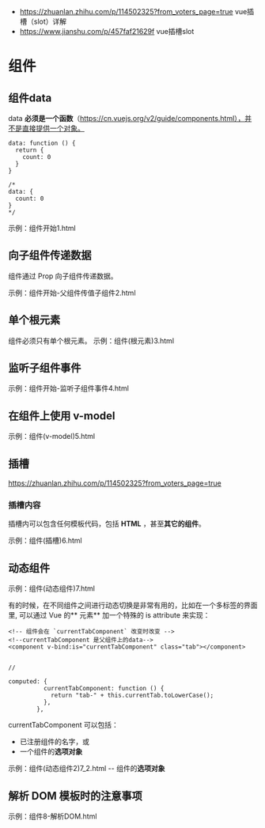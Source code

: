 - https://zhuanlan.zhihu.com/p/114502325?from_voters_page=true   vue插槽（slot）详解
- https://www.jianshu.com/p/457faf21629f vue插槽slot


#  组件
 
 
## 组件data

data **必须是一个函数**（https://cn.vuejs.org/v2/guide/components.html），并不是直接提供一个对象。

```
data: function () {
  return {
    count: 0
  }
}

/*
data: {
  count: 0
}
*/

```


示例：组件开始1.html


## 向子组件传递数据
组件通过 Prop 向子组件传递数据。

示例：组件开始-父组件传值子组件2.html



## 单个根元素
组件必须只有单个根元素。
示例：组件(根元素)3.html



## 监听子组件事件

示例：组件开始-监听子组件事件4.html


##  在组件上使用 v-model
示例：组件(v-model)5.html

  

## 插槽 
https://zhuanlan.zhihu.com/p/114502325?from_voters_page=true

### 插槽内容
 
插槽内可以包含任何模板代码，包括 **HTML** ，甚至**其它的组件**。

示例：组件(插槽)6.html


## 动态组件
示例：组件(动态组件)7.html

有的时候，在不同组件之间进行动态切换是非常有用的，比如在一个多标签的界面里,
可以通过 Vue 的** <component> 元素** 加一个特殊的 is attribute 来实现：



```
<!-- 组件会在 `currentTabComponent` 改变时改变 -->
<!--currentTabComponent 是父组件上的data-->
<component v-bind:is="currentTabComponent" class="tab"></component>


//

computed: {
          currentTabComponent: function () {
            return "tab-" + this.currentTab.toLowerCase();
          },
        },
```


currentTabComponent 可以包括：

- 已注册组件的名字，或
- 一个组件的**选项对象**

示例：组件(动态组件2)7_2.html  -- 组件的**选项对象**




##  解析 DOM 模板时的注意事项

示例：组件8-解析DOM.html


























